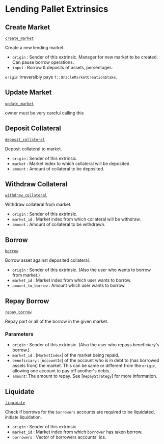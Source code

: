 <!-- AUTOMATICALLY GENERATED -->
<!-- Generated at 2022-06-25T22:31:58.560425458Z -->

# Lending Pallet Extrinsics

## Create Market

[`create_market`](https://dali.devnets.composablefinance.ninja/doc/pallet_lending/pallet/enum.Call.html#variant.create_market)

Create a new lending market.

* `origin` : Sender of this extrinsic. Manager for new market to be created. Can pause
  borrow operations.
* `input`   : Borrow & deposits of assets, persentages.

`origin` irreversibly pays `T::OracleMarketCreationStake`.

## Update Market

[`update_market`](https://dali.devnets.composablefinance.ninja/doc/pallet_lending/pallet/enum.Call.html#variant.update_market)

owner must be very careful calling this

## Deposit Collateral

[`deposit_collateral`](https://dali.devnets.composablefinance.ninja/doc/pallet_lending/pallet/enum.Call.html#variant.deposit_collateral)

Deposit collateral to market.

* `origin` : Sender of this extrinsic.
* `market` : Market index to which collateral will be deposited.
* `amount` : Amount of collateral to be deposited.

## Withdraw Collateral

[`withdraw_collateral`](https://dali.devnets.composablefinance.ninja/doc/pallet_lending/pallet/enum.Call.html#variant.withdraw_collateral)

Withdraw collateral from market.

* `origin` : Sender of this extrinsic.
* `market_id` : Market index from which collateral will be withdraw.
* `amount` : Amount of collateral to be withdrawn.

## Borrow

[`borrow`](https://dali.devnets.composablefinance.ninja/doc/pallet_lending/pallet/enum.Call.html#variant.borrow)

Borrow asset against deposited collateral.

* `origin` : Sender of this extrinsic. (Also the user who wants to borrow from market.)
* `market_id` : Market index from which user wants to borrow.
* `amount_to_borrow` : Amount which user wants to borrow.

## Repay Borrow

[`repay_borrow`](https://dali.devnets.composablefinance.ninja/doc/pallet_lending/pallet/enum.Call.html#variant.repay_borrow)

Repay part or all of the borrow in the given market.

### Parameters

* `origin` : Sender of this extrinsic. (Also the user who repays beneficiary's borrow.)
* `market_id` : \[`MarketIndex`\] of the market being repaid.
* `beneficiary` : \[`AccountId`\] of the account who is in debt to (has borrowed assets
  from) the market. This can be same or different from the `origin`, allowing one
  account to pay off another's debts.
* `amount`: The amount to repay. See \[`RepayStrategy`\] for more information.

## Liquidate

[`liquidate`](https://dali.devnets.composablefinance.ninja/doc/pallet_lending/pallet/enum.Call.html#variant.liquidate)

Check if borrows for the `borrowers` accounts are required to be liquidated, initiate
liquidation.

* `origin` : Sender of this extrinsic.
* `market_id` : Market index from which `borrower` has taken borrow.
* `borrowers` : Vector of borrowers accounts' ids.
